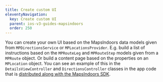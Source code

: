 ```yaml
---
title: Create custom UI
eleventyNavigation:
  key: Create custom UI
  parent: ios-v3-guides-mapsindoors
  order: 250
---
```


You can create your own UI based on the MapsIndoors data models given from `MPDirectionsService` or `MPLocationsProvider`. E.g. build a list of instructions based on the `MPRouteLeg` and `MPRouteStep` models given from a `MPRoute` object. Or build a content page based on the properties on an `MPLocation` object. You can see an example of this in the `DetailsViewController` and `DirectionsController` classes in the app code that is [distributed along with the MapsIndoors SDK](https://github.com/MapsIndoors/MapsIndoorsIOS/tree/master/Example).
